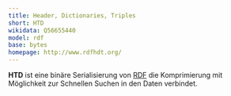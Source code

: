 ```yaml
---
title: Header, Dictionaries, Triples
short: HTD
wikidata: Q56655440
model: rdf
base: bytes
homepage: http://www.rdfhdt.org/
---
```


**HTD** ist eine binäre Serialisierung von [RDF](../rdf) die Komprimierung mit Möglichkeit zur Schnellen Suchen in den Daten verbindet.

